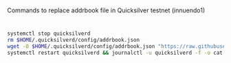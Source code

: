 #
Commands to replace addrbook file in Quicksilver testnet (innuendo1)
# 

```sh
systemctl stop quicksilverd
rm $HOME/.quicksilverd/config/addrbook.json
wget -O $HOME/.quicksilverd/config/addrbook.json "https://raw.githubusercontent.com/Firstcomes/Cosmos-manuals/main/Quicksilver/addrbook.json"
systemctl restart quicksilverd && journalctl -u quicksilverd -f -o cat
```
 
